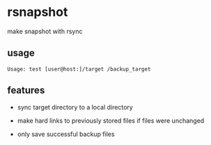 # rsnapshot

make snapshot with rsync

## usage

`Usage: test [user@host:]/target /backup_target`

## features

- sync target directory to a local directory

- make hard links to previously stored files if files were unchanged

- only save successful backup files
